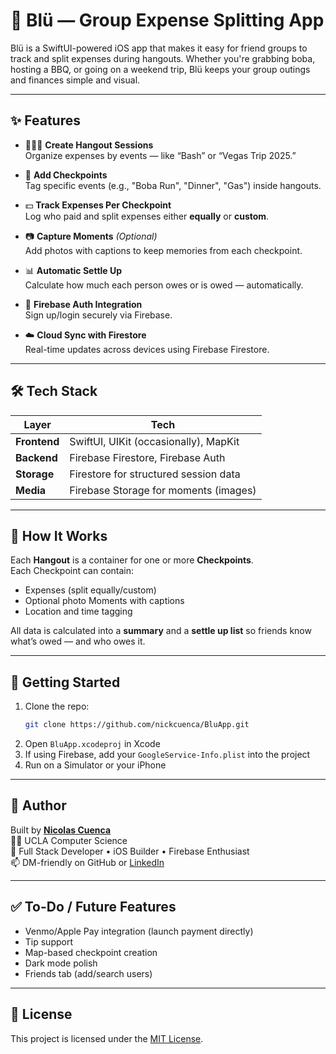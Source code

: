 # 💸 Blü — Group Expense Splitting App

Blü is a SwiftUI-powered iOS app that makes it easy for friend groups to track and split expenses during hangouts. Whether you're grabbing boba, hosting a BBQ, or going on a weekend trip, Blü keeps your group outings and finances simple and visual.

---

## ✨ Features

- 🧑‍🤝‍🧑 **Create Hangout Sessions**  
  Organize expenses by events — like “Bash” or “Vegas Trip 2025.”

- 📍 **Add Checkpoints**  
  Tag specific events (e.g., "Boba Run", "Dinner", "Gas") inside hangouts.

- 💵 **Track Expenses Per Checkpoint**  
  Log who paid and split expenses either **equally** or **custom**.

- 📷 **Capture Moments** *(Optional)*  
  Add photos with captions to keep memories from each checkpoint.

- 📊 **Automatic Settle Up**  
  Calculate how much each person owes or is owed — automatically.

- 🔐 **Firebase Auth Integration**  
  Sign up/login securely via Firebase.

- ☁️ **Cloud Sync with Firestore**  
  Real-time updates across devices using Firebase Firestore.

---

## 🛠️ Tech Stack

| Layer         | Tech                                       |
|---------------|--------------------------------------------|
| **Frontend**  | SwiftUI, UIKit (occasionally), MapKit      |
| **Backend**   | Firebase Firestore, Firebase Auth          |
| **Storage**   | Firestore for structured session data      |
| **Media**     | Firebase Storage for moments (images)      |

---

## 🧪 How It Works

Each **Hangout** is a container for one or more **Checkpoints**.  
Each Checkpoint can contain:

- Expenses (split equally/custom)
- Optional photo Moments with captions
- Location and time tagging

All data is calculated into a **summary** and a **settle up list** so friends know what’s owed — and who owes it.

---

## 🚀 Getting Started

1. Clone the repo:
   ```bash
   git clone https://github.com/nickcuenca/BluApp.git
   ```
2. Open `BluApp.xcodeproj` in Xcode
3. If using Firebase, add your `GoogleService-Info.plist` into the project
4. Run on a Simulator or your iPhone

---

## 🧠 Author

Built by [**Nicolas Cuenca**](https://github.com/nickcuenca)  
👨‍🎓 UCLA Computer Science  
🔧 Full Stack Developer • iOS Builder • Firebase Enthusiast  
📫 DM-friendly on GitHub or [LinkedIn](https://www.linkedin.com/in/your-link)

---

## ✅ To-Do / Future Features

- Venmo/Apple Pay integration (launch payment directly)
- Tip support
- Map-based checkpoint creation
- Dark mode polish
- Friends tab (add/search users)

---

## 📄 License

This project is licensed under the [MIT License](LICENSE).
